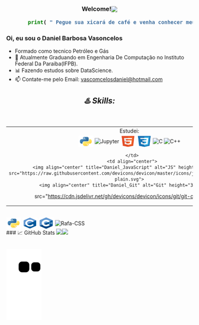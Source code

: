 <h3>
<p align="center">Welcome!<img align="center" src="https://pa1.narvii.com/6617/143a90ed417324ed052b981c2b7ee4878c8e1506_hq.gif" height="75px"/></p>
<div align="center"> 
  
  ```python
         print( " Pegue sua xicará de café e venha conhecer meu portfólio!! ♨️ " );
  ```

</div>

### Oi, eu sou o Daniel Barbosa Vasoncelos

-  Formado como tecnico Petróleo e Gás
- 🔭 Atualmente Graduando em Engenharia De Computação no Instituto Federal Da Paraiba(IFPB).
- 📊 Fazendo estudos sobre DataScience.
- 📫 Contate-me pelo Email: vascomcelosdaniel@hotmail.com


<h2 align="center"><i> ♨️ Skills: </i></h2>                         
<div align="center">
  <table>
     <tr>
        <td align="center">Estudei:</td>
        <td align="center">Estudando:</td>
        <td align="center">Estudarei:</td>
      </tr>
      <tr>
        <td align="center">             
          <img align="center"  title="Daniel_Python" alt="Python" height="30" width="40" src="https://raw.githubusercontent.com/devicons/devicon/master/icons/python/python-original.svg"> 
          <img align="center" title="Daniel_Jupyter" alt="Jupyter" height"30" width="35" src="https://cdn.jsdelivr.net/gh/devicons/devicon/icons/jupyter/jupyter-original-wordmark.svg">
          <img align="center" title="Daniel_HTML5" alt="HTML" height="30" width="40" src="https://raw.githubusercontent.com/devicons/devicon/master/icons/html5/html5-original.svg">
          <img align="center"  title="Daniel_CSS3" alt="CSS" height="30" width="40" src="https://raw.githubusercontent.com/devicons/devicon/master/icons/css3/css3-original.svg">
          <img align="center" title="Daniel_C" alt="C" height="30" width="40" 
src="https://cdn.jsdelivr.net/gh/devicons/devicon/icons/c/c-line.svg">
          <img align="center" title="Daniel_Cplusplus" alt="C++" height="30" width="40" 
src="https://brandslogos.com/wp-content/uploads/thumbs/c-logo-vector.svg">
          
      </td>
      <td align="center">
        <img align="center" title="Daniel_JavaScript" alt="JS" height="30" width="40" src="https://raw.githubusercontent.com/devicons/devicon/master/icons/javascript/javascript-plain.svg">
        <img align="center" title="Daniel_Git" alt="Git" height="30" width="40" 
src="https://cdn.jsdelivr.net/gh/devicons/devicon/icons/git/git-original.svg">
      </td>   
      <td align="center">
       <img align="center" title="Daniel_SpringBoot" alt="SpringBoot" height="30" width="40" src="https://images.g2crowd.com/uploads/product/image/large_detail/large_detail_9d63a0ed04b871d3dacc8647b7f0927d/spring-boot.png">
       <img align="center" title="Daniel_MySQL" alt="MySQL" height="30" width="40" src="https://www.freepnglogos.com/uploads/logo-mysql-png/logo-mysql-mysql-logo-png-images-are-download-crazypng-21.png"> 
       <img align="center" title="Daniel_Postman" alt="Postman" height="30" width="40" src="https://seeklogo.com/images/P/postman-logo-0087CA0D15-seeklogo.com.png">
       <img align="center" title="Daniel_Clojure" alt="Clojure" height="30" width="40" src="https://upload.wikimedia.org/wikipedia/commons/thumb/5/5d/Clojure_logo.svg/256px-Clojure_logo.svg.png">
       <img align="center" title="Daniel_Linux" alt="Linux" height="30" width="40" src="https://cdn-icons-png.flaticon.com/512/6124/6124995.png">
    </td>
    </tr>
  </table>
</div>
<div style="display: inline_block"><br>
  
  <img align="center" alt="Python" height="30" width="40" src="https://raw.githubusercontent.com/devicons/devicon/master/icons/python/python-original.svg">
  <img align="center" alt="C" height="30" width="40" src="https://raw.githubusercontent.com/devicons/devicon/master/icons/c/c-original.svg">
  <img align="center" alt="C++" height="30" width="40" src="https://raw.githubusercontent.com/devicons/devicon/master/icons/cplusplus/cplusplus-original.svg">
  <img align="center" alt="Rafa-CSS" height="30" width="40" src="https://cdn.jsdelivr.net/gh/devicons/devicon/icons/jupyter/jupyter-original-wordmark.svg" />
</div>
### &#x1f4c8; GitHub Stats
<img height="170em" src="https://github-readme-stats.vercel.app/api?username=Dcorder123&show_icons=true&theme=merko&include_all_commits=true&count_private=true"/><img height="170em" src="https://github-readme-stats.vercel.app/api/top-langs/?username=Dcorder123&layout=compact&langs_count=7&theme=merko"/>
  
 ##
  
![Snake animation](https://github.com/Dcorder123/Dcorder123/blob/output/github-contribution-grid-snake.svg)
